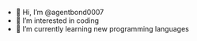 - 👋 Hi, I’m @agentbond0007
- 👀 I’m interested in coding
- 🌱 I’m currently learning new programming languages


<!---
agentbond0007/agentbond0007 is a ✨ special ✨ repository because its `README.md` (this file) appears on your GitHub profile.
You can click the Preview link to take a look at your changes.
--->
